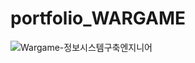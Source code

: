 # portfolio_WARGAME


![Wargame-정보시스템구축엔지니어](https://github.com/user-attachments/assets/69ac6398-e01e-457c-9f38-ed8bd1c57720)
